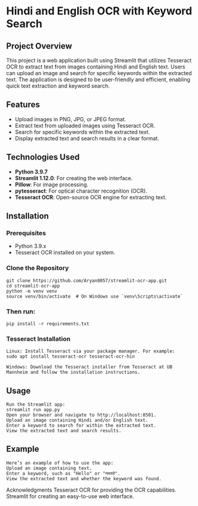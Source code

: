 # Hindi and English OCR with Keyword Search

## Project Overview

This project is a web application built using Streamlit that utilizes Tesseract OCR to extract text from images containing Hindi and English text. Users can upload an image and search for specific keywords within the extracted text. The application is designed to be user-friendly and efficient, enabling quick text extraction and keyword search.

## Features

- Upload images in PNG, JPG, or JPEG format.
- Extract text from uploaded images using Tesseract OCR.
- Search for specific keywords within the extracted text.
- Display extracted text and search results in a clear format.

## Technologies Used

- **Python 3.9.7**
- **Streamlit 1.12.0**: For creating the web interface.
- **Pillow**: For image processing.
- **pytesseract**: For optical character recognition (OCR).
- **Tesseract OCR**: Open-source OCR engine for extracting text.

## Installation

### Prerequisites

- Python 3.9.x
- Tesseract OCR installed on your system.

### Clone the Repository
```
git clone https://github.com/Aryan8057/streamlit-ocr-app.git
cd streamlit-ocr-app
python -m venv venv
source venv/bin/activate  # On Windows use `venv\Scripts\activate`
```

### Then run:
```
pip install -r requirements.txt
```
### Tesseract Installation
```
Linux: Install Tesseract via your package manager. For example:
sudo apt install tesseract-ocr tesseract-ocr-hin

Windows: Download the Tesseract installer from Tesseract at UB Mannheim and follow the installation instructions.
```
## Usage
```
Run the Streamlit app:
streamlit run app.py
Open your browser and navigate to http://localhost:8501.
Upload an image containing Hindi and/or English text.
Enter a keyword to search for within the extracted text.
View the extracted text and search results.
```

## Example
```
Here’s an example of how to use the app:
Upload an image containing text.
Enter a keyword, such as "Hello" or "नमस्ते".
View the extracted text and whether the keyword was found.
```



Acknowledgments
Tesseract OCR for providing the OCR capabilities.
Streamlit for creating an easy-to-use web interface.
